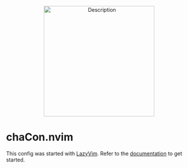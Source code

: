 <p align="center">
  <img src="https://pokemon-project.com/pokedex/img/Artwork/2024/0197.png" alt="Description" width="300"/>
</p>

# chaCon.nvim

This config was started with [LazyVim](https://github.com/LazyVim/LazyVim). Refer to the [documentation](https://lazyvim.github.io/installation) to get started.
